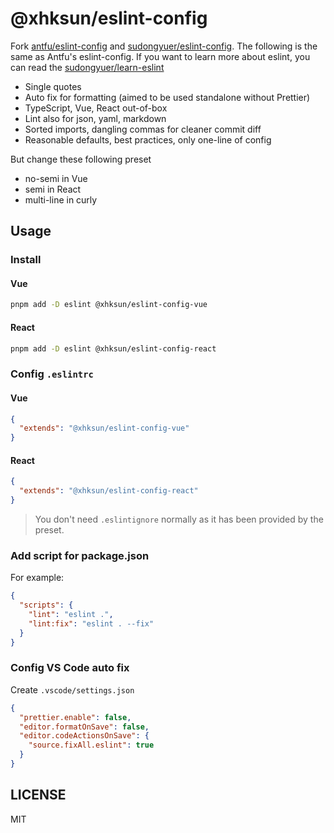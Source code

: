 # @xhksun/eslint-config

Fork [antfu/eslint-config](https://github.com/antfu/eslint-config) and [sudongyuer/eslint-config](https://github.com/sudongyuer/eslint-config). The following is the same as Antfu's eslint-config. If you want to learn more about eslint, you can read the [sudongyuer/learn-eslint](https://github.com/sudongyuer/learn-eslint)

- Single quotes
- Auto fix for formatting (aimed to be used standalone without Prettier)
- TypeScript, Vue, React out-of-box
- Lint also for json, yaml, markdown
- Sorted imports, dangling commas for cleaner commit diff
- Reasonable defaults, best practices, only one-line of config

But change these following preset

- no-semi in Vue
- semi in React
- multi-line in curly

## Usage

### Install

#### Vue

```bash
pnpm add -D eslint @xhksun/eslint-config-vue
```

#### React

```bash
pnpm add -D eslint @xhksun/eslint-config-react
```

### Config `.eslintrc`

#### Vue

```json
{
  "extends": "@xhksun/eslint-config-vue"
}
```

#### React

```json
{
  "extends": "@xhksun/eslint-config-react"
}
```

> You don't need `.eslintignore` normally as it has been provided by the preset.

### Add script for package.json

For example:

```json
{
  "scripts": {
    "lint": "eslint .",
    "lint:fix": "eslint . --fix"
  }
}
```

### Config VS Code auto fix

Create `.vscode/settings.json`

```json
{
  "prettier.enable": false,
  "editor.formatOnSave": false,
  "editor.codeActionsOnSave": {
    "source.fixAll.eslint": true
  }
}
```

## LICENSE

MIT